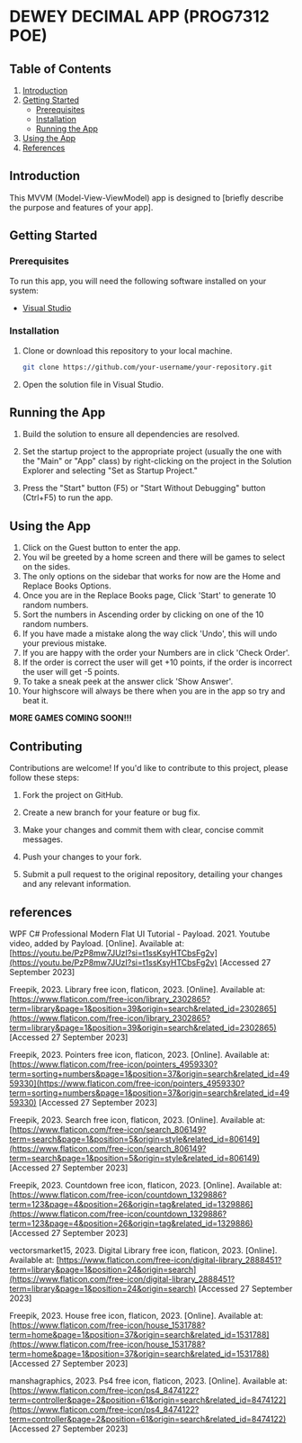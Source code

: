 # DEWEY DECIMAL APP (PROG7312 POE)

## Table of Contents

1. [Introduction](#introduction)
2. [Getting Started](#getting-started)
    - [Prerequisites](#prerequisites)
    - [Installation](#installation)
    - [Running the App](#running-the-app)
3. [Using the App](#using-the-app)
5. [References](#references)

## Introduction

This MVVM (Model-View-ViewModel) app is designed to [briefly describe the purpose and features of your app].

## Getting Started

### Prerequisites

To run this app, you will need the following software installed on your system:

- [Visual Studio](https://visualstudio.microsoft.com/downloads/)

### Installation

1. Clone or download this repository to your local machine.

   ```bash
   git clone https://github.com/your-username/your-repository.git
   ```

2. Open the solution file in Visual Studio.

## Running the App

1. Build the solution to ensure all dependencies are resolved.

2. Set the startup project to the appropriate project (usually the one with the "Main" or "App" class) by right-clicking on the project in the Solution Explorer and selecting "Set as Startup Project."

3. Press the "Start" button (F5) or "Start Without Debugging" button (Ctrl+F5) to run the app.

## Using the App

1. Click on the Guest button to enter the app.
2. You wil be greeted by a home screen and there will be games to select on the sides.
3. The only options on the sidebar that works for now are the Home and Replace Books Options.
4. Once you are in the Replace Books page, Click 'Start' to generate 10 random numbers.
5. Sort the numbers in Ascending order by clicking on one of the 10 random numbers.
6. If you have made a mistake along the way click 'Undo', this will undo your previous mistake.
7. If you are happy with the order your Numbers are in click 'Check Order'.
8. If the order is correct the user will get +10 points, if the order is incorrect the user will get -5 points.
9. To take a sneak peek at the answer click 'Show Answer'.
10. Your highscore will always be there when you are in the app so try and beat it.

**MORE GAMES COMING SOON!!!**

## Contributing

Contributions are welcome! If you'd like to contribute to this project, please follow these steps:

1. Fork the project on GitHub.

2. Create a new branch for your feature or bug fix.

3. Make your changes and commit them with clear, concise commit messages.

4. Push your changes to your fork.

5. Submit a pull request to the original repository, detailing your changes and any relevant information.


## references

WPF C# Professional Modern Flat UI Tutorial - Payload. 2021. Youtube video, added by Payload. [Online]. Available at: [https://youtu.be/PzP8mw7JUzI?si=t1ssKsyHTCbsFg2v](https://youtu.be/PzP8mw7JUzI?si=t1ssKsyHTCbsFg2v) [Accessed 27 September 2023]

Freepik, 2023. Library free icon, flaticon, 2023. [Online]. Available at: [https://www.flaticon.com/free-icon/library_2302865?term=library&page=1&position=39&origin=search&related_id=2302865](https://www.flaticon.com/free-icon/library_2302865?term=library&page=1&position=39&origin=search&related_id=2302865) [Accessed 27 September 2023]

Freepik, 2023. Pointers free icon, flaticon, 2023. [Online]. Available at: [https://www.flaticon.com/free-icon/pointers_4959330?term=sorting+numbers&page=1&position=37&origin=search&related_id=4959330](https://www.flaticon.com/free-icon/pointers_4959330?term=sorting+numbers&page=1&position=37&origin=search&related_id=4959330) [Accessed 27 September 2023]

Freepik, 2023. Search free icon, flaticon, 2023. [Online]. Available at: [https://www.flaticon.com/free-icon/search_806149?term=search&page=1&position=5&origin=style&related_id=806149](https://www.flaticon.com/free-icon/search_806149?term=search&page=1&position=5&origin=style&related_id=806149) [Accessed 27 September 2023]

Freepik, 2023. Countdown free icon, flaticon, 2023. [Online]. Available at: [https://www.flaticon.com/free-icon/countdown_1329886?term=123&page=4&position=26&origin=tag&related_id=1329886](https://www.flaticon.com/free-icon/countdown_1329886?term=123&page=4&position=26&origin=tag&related_id=1329886) [Accessed 27 September 2023]

vectorsmarket15, 2023. Digital Library free icon, flaticon, 2023. [Online]. Available at: [https://www.flaticon.com/free-icon/digital-library_2888451?term=library&page=1&position=24&origin=search](https://www.flaticon.com/free-icon/digital-library_2888451?term=library&page=1&position=24&origin=search) [Accessed 27 September 2023]

Freepik, 2023. House free icon, flaticon, 2023. [Online]. Available at: [https://www.flaticon.com/free-icon/house_1531788?term=home&page=1&position=37&origin=search&related_id=1531788](https://www.flaticon.com/free-icon/house_1531788?term=home&page=1&position=37&origin=search&related_id=1531788) [Accessed 27 September 2023]

manshagraphics, 2023. Ps4 free icon, flaticon, 2023. [Online]. Available at: [https://www.flaticon.com/free-icon/ps4_8474122?term=controller&page=2&position=61&origin=search&related_id=8474122](https://www.flaticon.com/free-icon/ps4_8474122?term=controller&page=2&position=61&origin=search&related_id=8474122) [Accessed 27 September 2023]
